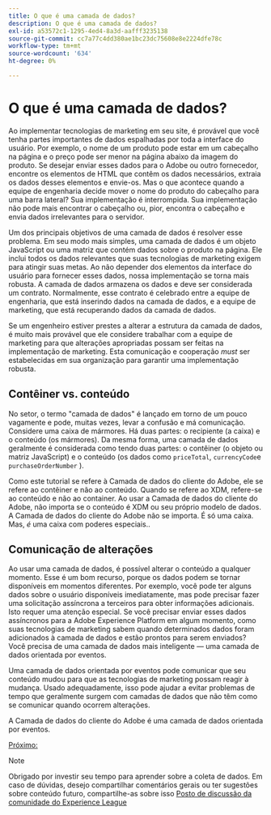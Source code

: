 ```yaml
---
title: O que é uma camada de dados?
description: O que é uma camada de dados?
exl-id: a53572c1-1295-4ed4-8a3d-aafff3235138
source-git-commit: cc7a77c4dd380ae1bc23dc75608e8e2224dfe78c
workflow-type: tm+mt
source-wordcount: '634'
ht-degree: 0%

---
```


# O que é uma camada de dados?

Ao implementar tecnologias de marketing em seu site, é provável que você tenha partes importantes de dados espalhadas por toda a interface do usuário. Por exemplo, o nome de um produto pode estar em um cabeçalho na página e o preço pode ser menor na página abaixo da imagem do produto. Se desejar enviar esses dados para o Adobe ou outro fornecedor, encontre os elementos de HTML que contêm os dados necessários, extraia os dados desses elementos e envie-os. Mas o que acontece quando a equipe de engenharia decide mover o nome do produto do cabeçalho para uma barra lateral? Sua implementação é interrompida. Sua implementação não pode mais encontrar o cabeçalho ou, pior, encontra o cabeçalho e envia dados irrelevantes para o servidor.

Um dos principais objetivos de uma camada de dados é resolver esse problema. Em seu modo mais simples, uma camada de dados é um objeto JavaScript ou uma matriz que contém dados sobre o produto na página. Ele inclui todos os dados relevantes que suas tecnologias de marketing exigem para atingir suas metas. Ao não depender dos elementos da interface do usuário para fornecer esses dados, nossa implementação se torna mais robusta. A camada de dados armazena os dados e deve ser considerada um contrato. Normalmente, esse contrato é celebrado entre a equipe de engenharia, que está inserindo dados na camada de dados, e a equipe de marketing, que está recuperando dados da camada de dados.

Se um engenheiro estiver prestes a alterar a estrutura da camada de dados, é muito mais provável que ele considere trabalhar com a equipe de marketing para que alterações apropriadas possam ser feitas na implementação de marketing. Esta comunicação e cooperação _must_ ser estabelecidas em sua organização para garantir uma implementação robusta.

## Contêiner vs. conteúdo

No setor, o termo &quot;camada de dados&quot; é lançado em torno de um pouco vagamente e pode, muitas vezes, levar a confusão e má comunicação. Considere uma caixa de mármores. Há duas partes: o recipiente (a caixa) e o conteúdo (os mármores). Da mesma forma, uma camada de dados geralmente é considerada como tendo duas partes: o contêiner (o objeto ou matriz JavaScript) e o conteúdo (os dados como `priceTotal`, `currencyCode`e `purchaseOrderNumber` ).

Como este tutorial se refere à Camada de dados do cliente do Adobe, ele se refere ao contêiner e não ao conteúdo. Quando se refere ao XDM, refere-se ao conteúdo e não ao container. Ao usar a Camada de dados do cliente do Adobe, não importa se o conteúdo é XDM ou seu próprio modelo de dados. A Camada de dados do cliente do Adobe não se importa. É só uma caixa. Mas, _é_ uma caixa com poderes especiais..

## Comunicação de alterações

Ao usar uma camada de dados, é possível alterar o conteúdo a qualquer momento. Esse é um bom recurso, porque os dados podem se tornar disponíveis em momentos diferentes. Por exemplo, você pode ter alguns dados sobre o usuário disponíveis imediatamente, mas pode precisar fazer uma solicitação assíncrona a terceiros para obter informações adicionais. Isto requer uma atenção especial. Se você precisar enviar esses dados assíncronos para a Adobe Experience Platform em algum momento, como suas tecnologias de marketing sabem quando determinados dados foram adicionados à camada de dados e estão prontos para serem enviados? Você precisa de uma camada de dados mais inteligente — uma camada de dados orientada por eventos.

Uma camada de dados orientada por eventos pode comunicar que seu conteúdo mudou para que as tecnologias de marketing possam reagir à mudança. Usado adequadamente, isso pode ajudar a evitar problemas de tempo que geralmente surgem com camadas de dados que não têm como se comunicar quando ocorrem alterações.

A Camada de dados do cliente do Adobe é uma camada de dados orientada por eventos.

[Próximo: ](how-to-use-the-adobe-client-data-layer.md)

>[!NOTE]
>
>Obrigado por investir seu tempo para aprender sobre a coleta de dados. Em caso de dúvidas, desejo compartilhar comentários gerais ou ter sugestões sobre conteúdo futuro, compartilhe-as sobre isso [Posto de discussão da comunidade do Experience League](https://experienceleaguecommunities.adobe.com/t5/adobe-experience-platform-launch/tutorial-discussion-use-adobe-experience-platform-data/m-p/543877)
